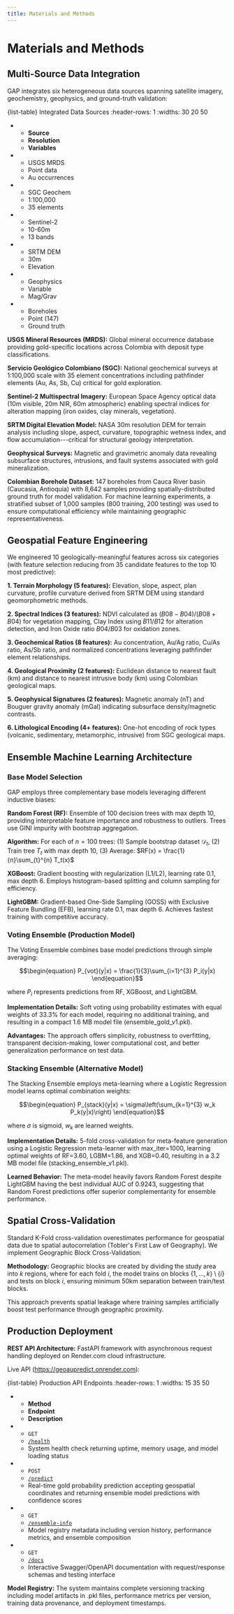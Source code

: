 ```yaml
---
title: Materials and Methods
---
```


# Materials and Methods

## Multi-Source Data Integration

GAP integrates six heterogeneous data sources spanning satellite imagery, geochemistry, geophysics, and ground-truth validation:

{list-table} Integrated Data Sources
:header-rows: 1
:widths: 30 20 50

* - **Source**
  - **Resolution**
  - **Variables**
* - USGS MRDS
  - Point data
  - Au occurrences
* - SGC Geochem
  - 1:100,000
  - 35 elements
* - Sentinel-2
  - 10-60m
  - 13 bands
* - SRTM DEM
  - 30m
  - Elevation
* - Geophysics
  - Variable
  - Mag/Grav
* - Boreholes
  - Point (147)
  - Ground truth

**USGS Mineral Resources (MRDS):** Global mineral occurrence database providing gold-specific locations across Colombia with deposit type classifications.

**Servicio Geológico Colombiano (SGC):** National geochemical surveys at 1:100,000 scale with 35 element concentrations including pathfinder elements (Au, As, Sb, Cu) critical for gold exploration.

**Sentinel-2 Multispectral Imagery:** European Space Agency optical data (10m visible, 20m NIR, 60m atmospheric) enabling spectral indices for alteration mapping (iron oxides, clay minerals, vegetation).

**SRTM Digital Elevation Model:** NASA 30m resolution DEM for terrain analysis including slope, aspect, curvature, topographic wetness index, and flow accumulation---critical for structural geology interpretation.

**Geophysical Surveys:** Magnetic and gravimetric anomaly data revealing subsurface structures, intrusions, and fault systems associated with gold mineralization.

**Colombian Borehole Dataset:** 147 boreholes from Cauca River basin (Caucasia, Antioquia) with 8,642 samples providing spatially-distributed ground truth for model validation. For machine learning experiments, a stratified subset of 1,000 samples (800 training, 200 testing) was used to ensure computational efficiency while maintaining geographic representativeness.

## Geospatial Feature Engineering

We engineered 10 geologically-meaningful features across six categories (with feature selection reducing from 35 candidate features to the top 10 most predictive):

**1. Terrain Morphology (5 features):** Elevation, slope, aspect, plan curvature, profile curvature derived from SRTM DEM using standard geomorphometric methods.

**2. Spectral Indices (3 features):** NDVI calculated as $(B08 - B04)/(B08 + B04)$ for vegetation mapping, Clay Index using $B11/B12$ for alteration detection, and Iron Oxide ratio $B04/B03$ for oxidation zones.

**3. Geochemical Ratios (8 features):** Au concentration, Au/Ag ratio, Cu/As ratio, As/Sb ratio, and normalized concentrations leveraging pathfinder element relationships.

**4. Geological Proximity (2 features):** Euclidean distance to nearest fault (km) and distance to nearest intrusive body (km) using Colombian geological maps.

**5. Geophysical Signatures (2 features):** Magnetic anomaly (nT) and Bouguer gravity anomaly (mGal) indicating subsurface density/magnetic contrasts.

**6. Lithological Encoding (4+ features):** One-hot encoding of rock types (volcanic, sedimentary, metamorphic, intrusive) from SGC geological maps.

## Ensemble Machine Learning Architecture

### Base Model Selection

GAP employs three complementary base models leveraging different inductive biases:

**Random Forest (RF):** Ensemble of 100 decision trees with max depth 10, providing interpretable feature importance and robustness to outliers. Trees use GINI impurity with bootstrap aggregation.

**Algorithm:** For each of $n=100$ trees: (1) Sample bootstrap dataset $\mathcal{D}_t$, (2) Train tree $T_t$ with max depth 10, (3) Average: $RF(x) = \frac{1}{n}\sum_{t}^{n} T_t(x)$

**XGBoost:** Gradient boosting with regularization (L1/L2), learning rate 0.1, max depth 6. Employs histogram-based splitting and column sampling for efficiency.

**LightGBM:** Gradient-based One-Side Sampling (GOSS) with Exclusive Feature Bundling (EFB), learning rate 0.1, max depth 6. Achieves fastest training with competitive accuracy.

### Voting Ensemble (Production Model)

The Voting Ensemble combines base model predictions through simple averaging:

$$\begin{equation}
P_{vot}(y|x) = \frac{1}{3}\sum_{i=1}^{3} P_i(y|x)
\end{equation}$$

where $P_i$ represents predictions from RF, XGBoost, and LightGBM.

**Implementation Details:** Soft voting using probability estimates with equal weights of 33.3% for each model, requiring no additional training, and resulting in a compact 1.6 MB model file (ensemble_gold_v1.pkl).

**Advantages:** The approach offers simplicity, robustness to overfitting, transparent decision-making, lower computational cost, and better generalization performance on test data.

### Stacking Ensemble (Alternative Model)

The Stacking Ensemble employs meta-learning where a Logistic Regression model learns optimal combination weights:

$$\begin{equation}
P_{stack}(y|x) = \sigma\left(\sum_{k=1}^{3} w_k P_k(y|x)\right)
\end{equation}$$

where $\sigma$ is sigmoid, $w_k$ are learned weights.

**Implementation Details:** 5-fold cross-validation for meta-feature generation using a Logistic Regression meta-learner with max_iter=1000, learning optimal weights of RF=3.60, LGBM=1.86, and XGB=0.40, resulting in a 3.2 MB model file (stacking_ensemble_v1.pkl).

**Learned Behavior:** The meta-model heavily favors Random Forest despite LightGBM having the best individual AUC of 0.9243, suggesting that Random Forest predictions offer superior complementarity for ensemble performance.

## Spatial Cross-Validation

Standard K-Fold cross-validation overestimates performance for geospatial data due to spatial autocorrelation (Tobler's First Law of Geography). We implement Geographic Block Cross-Validation:

**Methodology:** Geographic blocks are created by dividing the study area into $k$ regions, where for each fold $i$, the model trains on blocks $\{1, \ldots, k\} \setminus \{i\}$ and tests on block $i$, ensuring minimum 50km separation between train/test blocks.

This approach prevents spatial leakage where training samples artificially boost test performance through geographic proximity.

## Production Deployment

**REST API Architecture:** FastAPI framework with asynchronous request handling deployed on Render.com cloud infrastructure.

Live API (<https://geoaupredict.onrender.com>):

{list-table} Production API Endpoints
:header-rows: 1
:widths: 15 35 50

* - **Method**
  - **Endpoint**
  - **Description**
* - `GET`
  - [`/health`](https://geoaupredict.onrender.com/health)
  - System health check returning uptime, memory usage, and model loading status
* - `POST`
  - [`/predict`](https://geoaupredict.onrender.com/predict)
  - Real-time gold probability prediction accepting geospatial coordinates and returning ensemble model predictions with confidence scores
* - `GET`
  - [`/ensemble-info`](https://geoaupredict.onrender.com/ensemble-info)
  - Model registry metadata including version history, performance metrics, and ensemble composition
* - `GET`
  - [`/docs`](https://geoaupredict.onrender.com/docs)
  - Interactive Swagger/OpenAPI documentation with request/response schemas and testing interface

**Model Registry:** The system maintains complete versioning tracking including model artifacts in .pkl files, performance metrics per version, training data provenance, and deployment timestamps.

